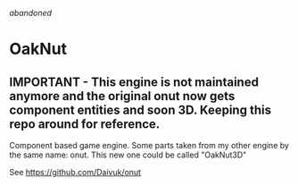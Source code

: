 _abandoned_
# OakNut
## IMPORTANT - This engine is not maintained anymore and the original onut now gets component entities and soon 3D. Keeping this repo around for reference.
Component based game engine. Some parts taken from my other engine by the same name: onut. This new one could be called "OakNut3D"

See https://github.com/Daivuk/onut
